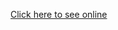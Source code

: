[Click here to see online](https://65199bf88339e86c2d2e3542--fascinating-cendol-b12180.netlify.app/)
